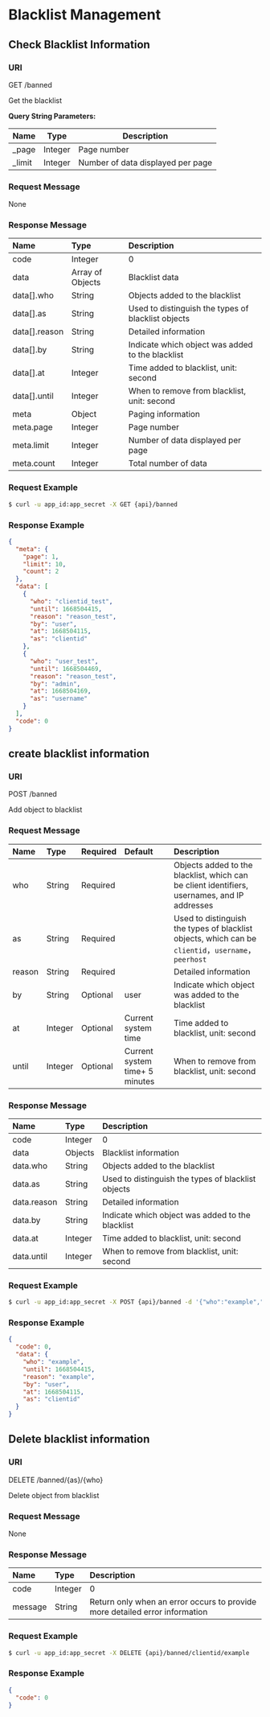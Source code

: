# Blacklist Management

## Check Blacklist Information

### URI

GET /banned

Get the blacklist

**Query String Parameters:**

| Name   | Type    | Description                       |
|--------|---------|-----------------------------------|
| _page  | Integer | Page number                       |
| _limit | Integer | Number of data displayed per page |

### Request Message

None

### Response Message

| Name          | Type             | Description                                        |
|:--------------|:-----------------|:---------------------------------------------------|
| code          | Integer          | 0                                                  |
| data          | Array of Objects | Blacklist data                                     |
| data[].who    | String           | Objects added to the blacklist                     |
| data[].as     | String           | Used to distinguish the types of blacklist objects |
| data[].reason | String           | Detailed information                               |
| data[].by     | String           | Indicate which object was added to the blacklist   |
| data[].at     | Integer          | Time added to blacklist, unit: second              |
| data[].until  | Integer          | When to remove from blacklist, unit: second        |
| meta          | Object           | Paging information                                 |
| meta.page     | Integer          | Page number                                        |
| meta.limit    | Integer          | Number of data displayed per page                  |
| meta.count    | Integer          | Total number of data                               |

### Request Example

```bash
$ curl -u app_id:app_secret -X GET {api}/banned
```

### Response Example

```JSON
{
  "meta": {
    "page": 1,
    "limit": 10,
    "count": 2
  },
  "data": [
    {
      "who": "clientid_test",
      "until": 1668504415,
      "reason": "reason_test",
      "by": "user",
      "at": 1668504115,
      "as": "clientid"
    },
    {
      "who": "user_test",
      "until": 1668504469,
      "reason": "reason_test",
      "by": "admin",
      "at": 1668504169,
      "as": "username"
    }
  ],
  "code": 0
}
```

## create blacklist information

### URI

POST /banned

Add object to blacklist

### Request Message

| Name   | Type    | Required | Default                        | Description                                                                                       |
|:-------|:--------|:---------|:-------------------------------|:--------------------------------------------------------------------------------------------------|
| who    | String  | Required |                                | Objects added to the blacklist, which can be client identifiers, usernames, and IP addresses      |
| as     | String  | Required |                                | Used to distinguish the types of blacklist objects, which can be `clientid`，`username`，`peerhost` |
| reason | String  | Required |                                | Detailed information                                                                              |
| by     | String  | Optional | user                           | Indicate which object was added to the blacklist                                                  |
| at     | Integer | Optional | Current system time            | Time added to blacklist, unit: second                                                             |
| until  | Integer | Optional | Current system time+ 5 minutes | When to remove from blacklist, unit: second                                                       |

### Response Message

| Name        | Type    | Description                                        |
|:------------|:--------|:---------------------------------------------------|
| code        | Integer | 0                                                  |
| data        | Objects | Blacklist information                              |
| data.who    | String  | Objects added to the blacklist                     |
| data.as     | String  | Used to distinguish the types of blacklist objects |
| data.reason | String  | Detailed information                               |
| data.by     | String  | Indicate which object was added to the blacklist   |
| data.at     | Integer | Time added to blacklist, unit: second              |
| data.until  | Integer | When to remove from blacklist, unit: second        |

### Request Example

```bash
$ curl -u app_id:app_secret -X POST {api}/banned -d '{"who":"example","as":"clientid","reason":"example"}'
```

### Response Example

```JSON
{
  "code": 0,
  "data": {
    "who": "example",
    "until": 1668504415,
    "reason": "example",
    "by": "user",
    "at": 1668504115,
    "as": "clientid"
  }
}
```

## Delete blacklist information

### URI

DELETE /banned/{as}/{who}

Delete object from blacklist

### Request Message

None

### Response Message

| Name    | Type    | Description                                                                 |
|:--------|:--------|:----------------------------------------------------------------------------|
| code    | Integer | 0                                                                           |
| message | String  | Return only when an error occurs to provide more detailed error information |

### Request Example

```bash
$ curl -u app_id:app_secret -X DELETE {api}/banned/clientid/example
```

### Response Example

```JSON
{
  "code": 0
}
```